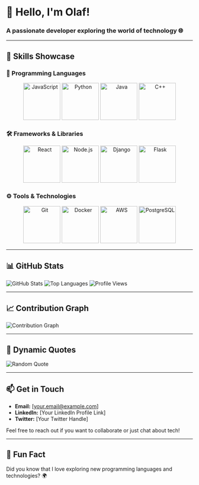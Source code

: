 # 👋 Hello, I'm Olaf! 
### A passionate developer exploring the world of technology 🌐

---

## 🚀 Skills Showcase

### 🌟 Programming Languages
<p align="center">
  <img src="https://media.giphy.com/media/3o7aD2sa1g1g0g1g1G/giphy.gif" alt="JavaScript" width="100" />
  <img src="https://media.giphy.com/media/3o7aD2sa1g1g0g1g1G/giphy.gif" alt="Python" width="100" />
  <img src="https://media.giphy.com/media/3o7aD2sa1g1g0g1g1G/giphy.gif" alt="Java" width="100" />
  <img src="https://media.giphy.com/media/3o7aD2sa1g1g0g1g1G/giphy.gif" alt="C++" width="100" />
</p>

### 🛠️ Frameworks & Libraries
<p align="center">
  <img src="https://media.giphy.com/media/3o7aD2sa1g1g0g1g1G/giphy.gif" alt="React" width="100" />
  <img src="https://media.giphy.com/media/3o7aD2sa1g1g0g1g1G/giphy.gif" alt="Node.js" width="100" />
  <img src="https://media.giphy.com/media/3o7aD2sa1g1g0g1g1G/giphy.gif" alt="Django" width="100" />
  <img src="https://media.giphy.com/media/3o7aD2sa1g1g0g1g1G/giphy.gif" alt="Flask" width="100" />
</p>

### ⚙️ Tools & Technologies
<p align="center">
  <img src="https://media.giphy.com/media/3o7aD2sa1g1g0g1g1G/giphy.gif" alt="Git" width="100" />
  <img src="https://media.giphy.com/media/3o7aD2sa1g1g0g1g1G/giphy.gif" alt="Docker" width="100" />
  <img src="https://media.giphy.com/media/3o7aD2sa1g1g0g1g1G/giphy.gif" alt="AWS" width="100" />
  <img src="https://media.giphy.com/media/3o7aD2sa1g1g0g1g1G/giphy.gif" alt="PostgreSQL" width="100" />
</p>

---

## 📊 GitHub Stats

![GitHub Stats](https://github-readme-stats.vercel.app/api?username=olaf11071107&show_icons=true&theme=radical)
![Top Languages](https://github-readme-stats.vercel.app/api/top-langs/?username=olaf11071107&layout=compact&theme=radical)
![Profile Views](https://komarev.com/ghpvc/?username=olaf11071107)

---

## 📈 Contribution Graph

![Contribution Graph](https://github-readme-activity-graph.cyclic.app/graph?username=olaf11071107&theme=react-dark)

---

## 💬 Dynamic Quotes

![Random Quote](https://quotes.rest/qod?language=en)

---

## 📫 Get in Touch

- **Email:** [your.email@example.com]
- **LinkedIn:** [Your LinkedIn Profile Link]
- **Twitter:** [Your Twitter Handle]

Feel free to reach out if you want to collaborate or just chat about tech!

---

## 🎉 Fun Fact

Did you know that I love exploring new programming languages and technologies? 🌍
